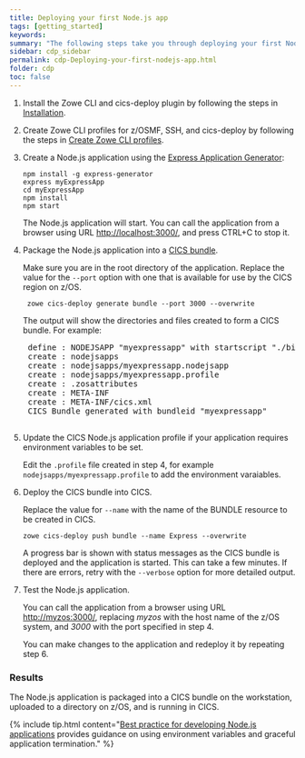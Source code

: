 ```yaml
---
title: Deploying your first Node.js app
tags: [getting_started]
keywords:
summary: "The following steps take you through deploying your first Node.js application to CICS using the Express Application Generator."
sidebar: cdp_sidebar
permalink: cdp-Deploying-your-first-nodejs-app.html
folder: cdp
toc: false
---
```


1. Install the Zowe CLI and cics-deploy plugin by following the steps in [Installation](cdp-Installation).

2. Create Zowe CLI profiles for z/OSMF, SSH, and cics-deploy by following the steps in [Create Zowe CLI profiles](cdp-Create-Zowe-CLI-profiles).

3. Create a Node.js application using the [Express Application Generator](https://expressjs.com/en/starter/generator.html):

   ```console
   npm install -g express-generator
   express myExpressApp
   cd myExpressApp
   npm install
   npm start
   ```

   The Node.js application will start. You can call the application from a browser using URL [http://localhost:3000/](http://localhost:3000/), and press CTRL+C to stop it.

4. Package the Node.js application into a [CICS bundle](cdp-cics-bundles).

    Make sure you are in the root directory of the application. Replace the value for the `--port` option with one that is available for use by the CICS region on z/OS.

   ```console
    zowe cics-deploy generate bundle --port 3000 --overwrite
   ```

    The output will show the directories and files created to form a CICS bundle. For example:

    <pre class="messageText">
    define : NODEJSAPP "myexpressapp" with startscript "./bin/www"
    create : nodejsapps
    create : nodejsapps/myexpressapp.nodejsapp
    create : nodejsapps/myexpressapp.profile
    create : .zosattributes
    create : META-INF
    create : META-INF/cics.xml
    CICS Bundle generated with bundleid "myexpressapp"
    </pre>

5. Update the CICS Node.js application profile if your application requires environment variables to be set.

    Edit the `.profile` file created in step 4, for example `nodejsapps/myexpressapp.profile` to add the environment varaiables.

6. Deploy the CICS bundle into CICS.

    Replace the value for `--name` with the name of the BUNDLE resource to be created in CICS.

    ```console
    zowe cics-deploy push bundle --name Express --overwrite
    ```

    A progress bar is shown with status messages as the CICS bundle is deployed and the application is started. This can take a few minutes. If there are errors, retry with the `--verbose` option for more detailed output.

6. Test the Node.js application.

    You can call the application from a browser using URL [http://myzos:3000/](http://myzos:3000/), replacing _myzos_ with the host name of the z/OS system, and _3000_ with the port specified in step 4.

    You can make changes to the application and redeploy it by repeating step 6.

### Results

The Node.js application is packaged into a CICS bundle on the workstation, uploaded to a directory on z/OS, and is running in CICS.

{% include tip.html content="[Best practice for developing Node.js applications](https://www.ibm.com/support/knowledgecenter/SSGMCP_5.5.0/applications/developing/node/best-practice.html) provides guidance on using environment variables and graceful application termination." %}
